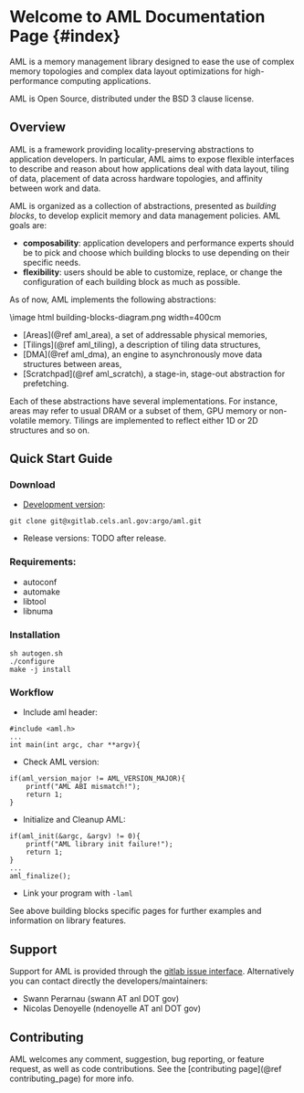 Welcome to AML Documentation Page {#index}
============

AML is a memory management library designed to ease the use of complex memory
topologies and complex data layout optimizations for high-performance computing
applications.

AML is Open Source, distributed under the BSD 3 clause license.

## Overview

AML is a framework providing locality-preserving abstractions to application
developers. In particular, AML aims to expose flexible interfaces to describe
and reason about how applications deal with data layout, tiling of data,
placement of data across hardware topologies, and affinity between work and
data.

AML is organized as a collection of abstractions, presented as *building
blocks*, to develop explicit memory and data management policies. AML goals
are:
* __composability__: application developers and performance experts should be
to pick and choose which building blocks to use depending on their specific
needs.
* __flexibility__: users should be able to customize, replace, or change the
configuration of each building block as much as possible.

As of now, AML implements the following abstractions:

\image html building-blocks-diagram.png width=400cm

* [Areas](@ref aml_area), a set of addressable physical memories,
* [Tilings](@ref aml_tiling), a description of tiling data structures,
* [DMA](@ref aml_dma), an engine to asynchronously move data structures between areas,
* [Scratchpad](@ref aml_scratch), a stage-in, stage-out abstraction for prefetching.

Each of these abstractions have several implementations. For instance, areas
may refer to usual DRAM or a subset of them, GPU memory or non-volatile memory.
Tilings are implemented to reflect either 1D or 2D structures and so on.

## Quick Start Guide

### Download

* [Development version](https://xgitlab.cels.anl.gov/argo/aml):
```
git clone git@xgitlab.cels.anl.gov:argo/aml.git
```
* Release versions:
TODO after release.

### Requirements:

* autoconf
* automake
* libtool
* libnuma

### Installation

```
sh autogen.sh
./configure
make -j install
```

### Workflow

* Include aml header:
```
#include <aml.h>
...
int main(int argc, char **argv){
```

* Check AML version:
```
if(aml_version_major != AML_VERSION_MAJOR){
    printf("AML ABI mismatch!");
    return 1;
}
```

* Initialize and Cleanup AML:
```
if(aml_init(&argc, &argv) != 0){
    printf("AML library init failure!");
    return 1;
}
...
aml_finalize();
```

* Link your program with `-laml`

See above building blocks specific pages for further examples and information
on library features.

## Support

Support for AML is provided through the
[gitlab issue interface](https://xgitlab.cels.anl.gov/argo/aml/issues).
Alternatively you can contact directly the developers/maintainers:
* Swann Perarnau (swann AT anl DOT gov)
* Nicolas Denoyelle (ndenoyelle AT anl DOT gov)

## Contributing

AML welcomes any comment, suggestion, bug reporting, or feature request, as
well as code contributions. See the [contributing page](@ref contributing_page)
for more info.


